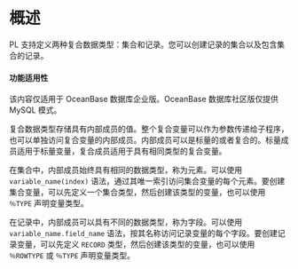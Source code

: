 概述 
=======================

PL 支持定义两种复合数据类型：集合和记录。您可以创建记录的集合以及包含集合的记录。

  <main id="notice" >
    <h4>功能适用性</h4>
    <p>该内容仅适用于 OceanBase 数据库企业版。OceanBase 数据库社区版仅提供 MySQL 模式。</p>
  </main>

复合数据类型存储具有内部成员的值。整个复合变量可以作为参数传递给子程序，也可以单独访问复合变量的内部成员。内部成员可以是标量的或者复合的。标量成员适用于标量变量，复合成员适用于具有相同类型的复合变量。

在集合中，内部成员始终具有相同的数据类型，称为元素。可以使用 `variable_name(index)` 语法，通过其唯一索引访问集合变量的每个元素。要创建集合变量，可以先定义一个集合类型，然后创建该类型的变量，也可以使用 `％TYPE` 声明变量类型。

在记录中，内部成员可以具有不同的数据类型，称为字段。可以使用 `variable_name.field_name` 语法，按其名称访问记录变量的每个字段。要创建记录变量，可以先定义 `RECORD` 类型，然后创建该类型的变量，也可以使用 `％ROWTYPE` 或 `％TYPE` 声明变量类型。

